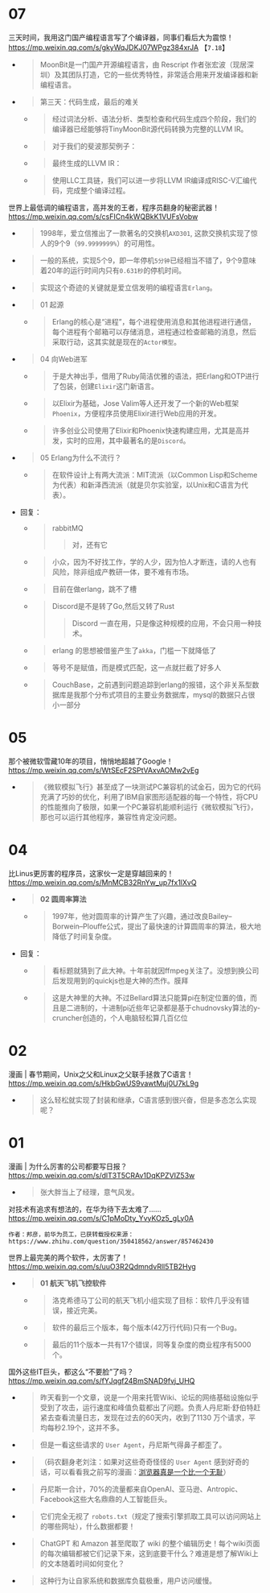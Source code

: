 
# 07

三天时间，我用这门国产编程语言写了个编译器，同事们看后大为震惊！ https://mp.weixin.qq.com/s/gkyWqJDKJ07WPgz384xrJA  【`7.18`】
- > MoonBit是一门国产开源编程语言，由 Rescript 作者张宏波（现居深圳）及其团队打造，它的一些优秀特性，非常适合用来开发编译器和新编程语言。
- > 第三天：代码生成，最后的难关
  * > 经过词法分析、语法分析、类型检查和代码生成四个阶段，我们的编译器已经能够将TinyMoonBit源代码转换为完整的LLVM IR。
  * > 对于我们的斐波那契例子：
  * > 最终生成的LLVM IR：
  * > 使用LLC工具链，我们可以进一步将LLVM IR编译成RISC-V汇编代码，完成整个编译过程。

世界上最低调的编程语言，高并发的王者，程序员翻身的秘密武器！ https://mp.weixin.qq.com/s/csFICn4kWQBkK1VUFsVobw
- > 1998年，爱立信推出了一款著名的交换机`AXD301`, 这款交换机实现了惊人的9个9（`99.9999999%`）的可用性。
- > 一般的系统，实现5个9，即一年停机`5分钟`已经相当不错了，9个9意味着20年的运行时间内只有`0.631秒`的停机时间。
- > 实现这个奇迹的关键就是爱立信发明的编程语言`Erlang`。
- > 01 起源
  * > Erlang的核心是“进程”，每个进程使用消息和其他进程进行通信，每个进程有个邮箱可以存储消息，进程通过检查邮箱的消息，然后采取行动，这其实就是现在的`Actor模型`。
- > 04 向Web进军
  * > 于是大神出手，借用了Ruby简洁优雅的语法，把Erlang和OTP进行了包装，创建`Elixir`这门新语言。
  * > 以Elixir为基础，Jose Valim等人还开发了一个新的Web框架`Phoenix`，方便程序员使用Elixir进行Web应用的开发。
  * > 许多创业公司使用了Elixir和Phoenix快速构建应用，尤其是高并发，实时的应用，其中最著名的是`Discord`。
- > 05 Erlang为什么不流行？
  * > 在软件设计上有两大流派：MIT流派（以Common Lisp和Scheme为代表）和新泽西流派（就是贝尔实验室，以Unix和C语言为代表）。
- 回复：
  * > rabbitMQ
    >> 对，还有它
  * > 小众，因为不好找工作，学的人少，因为怕人才断连，请的人也有风险，除非组成产教研一体，要不难有市场。
  * > 目前在做erlang，跳不了槽
  * > Discord是不是转了Go,然后又转了Rust
    >> Discord 一直在用，只是像这种规模的应用，不会只用一种技术。
  * > erlang 的思想被借鉴产生了`akka`，门槛一下就降低了
  * > 等号不是赋值，而是模式匹配，这一点就拦截了好多人
  * > CouchBase，之前遇到问题追踪到erlang的报错，这个非关系型数据库是我那个分布式项目的主要业务数据库，mysql的数据只占很小一部分

# 05

那个被微软雪藏10年的项目，悄悄地超越了Google！ https://mp.weixin.qq.com/s/WtSEcF2SPtVAxvAOMw2vEg
- > 《微软模拟飞行》甚至成了一块测试PC兼容机的试金石，因为它的代码充满了巧妙的优化，利用了IBM自家图形适配器的每一个特性，将CPU的性能推向了极限，如果一个PC兼容机能顺利运行《微软模拟飞行》，那也可以运行其他程序，兼容性肯定没问题。

# 04

比Linus更厉害的程序员，这家伙一定是穿越回来的！ https://mp.weixin.qq.com/s/MnMCB32RnYw_up7fx1lXvQ
- > **02 圆周率算法**
  * > 1997年，他对圆周率的计算产生了兴趣，通过改良Bailey–Borwein–Plouffe公式，提出了最快速的计算圆周率的算法，极大地降低了时间复杂度。
- 回复：
  * > 看标题就猜到了此大神。十年前就因ffmpeg关注了。没想到换公司后发现用到的quickjs也是大神的杰作。膜拜
  * > 这是大神里的大神。不过Bellard算法只能算pi在制定位置的值，而且是二进制的，十进制pi近些年记录都是基于chudnovsky算法的y-cruncher创造的，个人电脑轻松算几百亿位

# 02

漫画 | 春节期间，Unix之父和Linux之父联手拯救了C语言！ https://mp.weixin.qq.com/s/HkbGwUS9vawtMuj0U7kL9g
- > 这么轻松就实现了封装和继承，C语言感到很兴奋，但是多态怎么实现呢？

# 01

漫画 | 为什么厉害的公司都要写日报？ https://mp.weixin.qq.com/s/dlT3T5CRAv1DqKPZVIZ53w
- > 张大胖当上了经理，意气风发。

对技术有追求有想法的，在华为待下去太难了...... https://mp.weixin.qq.com/s/C1pMoDty_YvyKOz5_gLy0A
```console
作者：邦彦，前华为员工，已获转载授权来源： https://www.zhihu.com/question/350418562/answer/857462430
```

世界上最完美的两个软件，太厉害了！ https://mp.weixin.qq.com/s/uuO3R2QdmndvRll5TB2Hyg
- > **01 航天飞机飞控软件**
  * > 洛克希德马丁公司的航天飞机小组实现了目标：软件几乎没有错误，接近完美。
  * > 软件的最后三个版本，每个版本(42万行代码)只有一个Bug。
  * > 最后的11个版本一共有17个错误，同等复杂度的商业程序有5000个。

国外这些IT巨头，都这么“不要脸”了吗？ https://mp.weixin.qq.com/s/fYJqgf24BmSNAD9fvj_UHQ
- > 昨天看到一个文章，说是一个用来托管Wiki、论坛的网络基础设施似乎受到了攻击，运行速度和峰值负载都出了问题。负责人丹尼斯·舒伯特赶紧去查看流量日志，发现在过去的60天内，收到了1130 万个请求，平均每秒2.19个，这并不多。
- > 但是一看这些请求的 `User Agent`，丹尼斯气得鼻子都歪了。
- > （码农翻身老刘注：如果对这些奇奇怪怪的 `User Agent` 感到好奇的话，可以看看我之前写的漫画：[浏览器真是一个比一个无耻](https://mp.weixin.qq.com/s/GcfKEpkraNHfnYMdrGqMcA)）
- > 丹尼斯一合计，70%的流量都来自OpenAI、亚马逊、Antropic、Facebook这些大名鼎鼎的人工智能巨头。
- > 它们完全无视了 `robots.txt`（规定了搜索引擎抓取工具可以访问网站上的哪些网址），什么数据都要！
- > ChatGPT 和 Amazon 甚至爬取了 wiki 的整个编辑历史！每个wiki页面的每次编辑都被它们记录下来，这到底要干什么？难道是想了解Wiki上的文本随着时间如何变化？
- > 这种行为让自家系统和数据库负载极重，用户访问缓慢。

